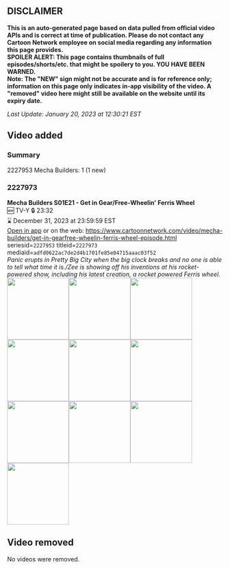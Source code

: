 ## DISCLAIMER
**This is an auto-generated page based on data pulled from official video APIs and is correct at time of publication. Please do not contact any Cartoon Network employee on social media regarding any information this page provides.**  
**SPOILER ALERT: This page contains thumbnails of full episodes/shorts/etc. that might be spoilery to you. YOU HAVE BEEN WARNED.**  
**Note: The "NEW" sign might not be accurate and is for reference only; information on this page only indicates in-app visibility of the video. A "removed" video here might still be available on the website until its expiry date.**  

_Last Update: January 20, 2023 at 12:30:21 EST_
## Video added
### Summary
2227953 Mecha Builders: 1 (1 new)  
### 2227973
**Mecha Builders S01E21 - Get in Gear/Free-Wheelin' Ferris Wheel**  
🆕 TV-Y 🔒 23:32  
⌛ December 31, 2023 at 23:59:59 EST  
[Open in app](https://cnvideo.sercomkc.org/redirector.html?type=cnapp&seriesid=1000000000093702&titleid=2227973&mediaid=adfd0622ac7de2d4b1701fe85e04715aaac03f52) or on the web: https://www.cartoonnetwork.com/video/mecha-builders/get-in-gearfree-wheelin-ferris-wheel-episode.html  
seriesid=`2227953` titleid=`2227973` mediaid=`adfd0622ac7de2d4b1701fe85e04715aaac03f52`  
_Panic erupts in Pretty Big City when the big clock breaks and no one is able to tell what time it is./Zee is showing off his inventions at his rocket-powered show, including his latest creation, a rocket powered Ferris wheel._  
<a href="https://s3.amazonaws.com/cartoonorchestrator/2227973_001_1280x720.jpg"><img src="https://s3.amazonaws.com/cartoonorchestrator/2227973_001_640x360.jpg" height="144px" /></a><a href="https://s3.amazonaws.com/cartoonorchestrator/2227973_002_1280x720.jpg"><img src="https://s3.amazonaws.com/cartoonorchestrator/2227973_002_640x360.jpg" height="144px" /></a><a href="https://s3.amazonaws.com/cartoonorchestrator/2227973_003_1280x720.jpg"><img src="https://s3.amazonaws.com/cartoonorchestrator/2227973_003_640x360.jpg" height="144px" /></a><a href="https://s3.amazonaws.com/cartoonorchestrator/2227973_004_1280x720.jpg"><img src="https://s3.amazonaws.com/cartoonorchestrator/2227973_004_640x360.jpg" height="144px" /></a><a href="https://s3.amazonaws.com/cartoonorchestrator/2227973_005_1280x720.jpg"><img src="https://s3.amazonaws.com/cartoonorchestrator/2227973_005_640x360.jpg" height="144px" /></a><a href="https://s3.amazonaws.com/cartoonorchestrator/2227973_006_1280x720.jpg"><img src="https://s3.amazonaws.com/cartoonorchestrator/2227973_006_640x360.jpg" height="144px" /></a><a href="https://s3.amazonaws.com/cartoonorchestrator/2227973_007_1280x720.jpg"><img src="https://s3.amazonaws.com/cartoonorchestrator/2227973_007_640x360.jpg" height="144px" /></a><a href="https://s3.amazonaws.com/cartoonorchestrator/2227973_008_1280x720.jpg"><img src="https://s3.amazonaws.com/cartoonorchestrator/2227973_008_640x360.jpg" height="144px" /></a><a href="https://s3.amazonaws.com/cartoonorchestrator/2227973_009_1280x720.jpg"><img src="https://s3.amazonaws.com/cartoonorchestrator/2227973_009_640x360.jpg" height="144px" /></a><a href="https://s3.amazonaws.com/cartoonorchestrator/2227973_010_1280x720.jpg"><img src="https://s3.amazonaws.com/cartoonorchestrator/2227973_010_640x360.jpg" height="144px" /></a>
## Video removed
No videos were removed.  
